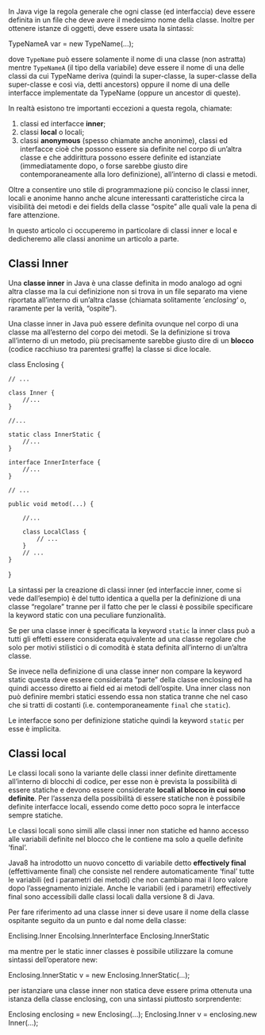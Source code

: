 In Java vige la regola generale che ogni classe (ed interfaccia) deve essere definita in un file che deve avere il medesimo nome della classe. Inoltre per ottenere istanze di oggetti, deve essere usata la sintassi:

TypeNameA  var = new TypeName(...);

dove `TypeName` può essere solamente il nome di una classe (non astratta) mentre `TypeNameA` (il tipo della variabile) deve essere il nome di una delle classi da cui TypeName deriva (quindi la super-classe, la super-classe della super-classe e così via, detti ancestors) oppure il nome di una delle interfacce implementate da TypeName (oppure un ancestor di queste).

In realtà esistono tre importanti eccezioni a questa regola, chiamate:

1.  classi ed interfacce **inner**;
2.  classi **local** o locali;
3.  classi **anonymous** (spesso chiamate anche anonime), classi ed interfacce cioè che possono essere sia definite nel corpo di un’altra classe e che addirittura possono essere definite ed istanziate (immediatamente dopo, o forse sarebbe giusto dire contemporaneamente alla loro definizione), all’interno di classi e metodi.

Oltre a consentire uno stile di programmazione più conciso le classi inner, locali e anonime hanno anche alcune interessanti caratteristiche circa la visibilità dei metodi e dei fields della classe “ospite” alle quali vale la pena di fare attenzione.

In questo articolo ci occuperemo in particolare di classi inner e local e dedicheremo alle classi anonime un articolo a parte.

Classi Inner
------------

Una **classe inner** in Java è una classe definita in modo analogo ad ogni altra classe ma la cui definizione non si trova in un file separato ma viene riportata all’interno di un’altra classe (chiamata solitamente ‘_enclosing_‘ o, raramente per la verità, “ospite”).

Una classe inner in Java può essere definita ovunque nel corpo di una classe ma all’esterno del corpo dei metodi. Se la definizione si trova all’interno di un metodo, più precisamente sarebbe giusto dire di un **blocco** (codice racchiuso tra parentesi graffe) la classe si dice locale.

class Enclosing  {
   
	// ...
	
	class Inner {
		//...
	}
   
	//...
   
	static class InnerStatic {
		//...
	} 

	interface InnerInterface {
		//...
	}
	
	// ...
	
	public void metod(...) {
		
		//...
		
		class LocalClass {
			// ...
		}
		// ...
	}
} 

La sintassi per la creazione di classi inner (ed interfaccie inner, come si vede dall’esempio) è del tutto identica a quella per la definizione di una classe “regolare” tranne per il fatto che per le classi è possibile specificare la keyword static con una peculiare funzionalità.

Se per una classe inner è specificata la keyword `static` la inner class può a tutti gli effetti essere considerata equivalente ad una classe regolare che solo per motivi stilistici o di comodità è stata definita all’interno di un’altra classe.

Se invece nella definizione di una classe inner non compare la keyword static questa deve essere considerata “parte” della classe enclosing ed ha quindi accesso diretto ai field ed ai metodi dell’ospite. Una inner class non può definire membri statici essendo essa non statica tranne che nel caso che si tratti di costanti (i.e. contemporaneamente `final` che `static`).

Le interfacce sono per definizione statiche quindi la keyword `static` per esse è implicita.

Classi local
------------

Le classi locali sono la variante delle classi inner definite direttamente all’interno di blocchi di codice, per esse non è prevista la possibilità di essere statiche e devono essere considerate **locali al blocco in cui sono definite**. Per l’assenza della possibilità di essere statiche non è possibile definite interfacce locali, essendo come detto poco sopra le interfacce sempre statiche.

Le classi locali sono simili alle classi inner non statiche ed hanno accesso alle variabili definite nel blocco che le contiene ma solo a quelle definite ‘final’.

Java8 ha introdotto un nuovo concetto di variabile detto **effectively final** (effettivamente final) che consiste nel rendere automaticamente ‘final’ tutte le variabili (ed i parametri dei metodi) che non cambiano mai il loro valore dopo l’assegnamento iniziale. Anche le variabili (ed i parametri) effectively final sono accessibili dalle classi locali dalla versione 8 di Java.

Per fare riferimento ad una classe inner si deve usare il nome della classe ospitante seguito da un punto e dal nome della classe:

Enclising.Inner
Encolsing.InnerInterface
Enclosing.InnerStatic

ma mentre per le static inner classes è possibile utilizzare la comune sintassi dell’operatore new:

Enclosing.InnerStatic  v = new Enclosing.InnerStatic(...);

per istanziare una classe inner non statica deve essere prima ottenuta una istanza della classe enclosing, con una sintassi piuttosto sorprendente:

Enclosing enclosing = new Enclosing(...);
Enclosing.Inner  v = enclosing.new Inner(...);